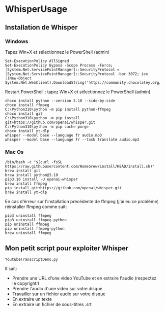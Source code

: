 # WhisperUsage

## Installation de Whisper
### Windows
Tapez Win+X et sélectionnez le PowerShell (admin)

    Set-ExecutionPolicy AllSigned
    Set-ExecutionPolicy Bypass -Scope Process -Force; [System.Net.ServicePointManager]::SecurityProtocol = [System.Net.ServicePointManager]::SecurityProtocol -bor 3072; iex ((New-Object System.Net.WebClient).DownloadString('https://community.chocolatey.org/install.ps1'))

Restart PowerShell : tapez Win+X et sélectionnez le PowerShell (admin)

    choco install python --version 3.10 --side-by-side
    choco install ffmpeg
    C:\Python310\python -m pip install python-ffmpeg
    choco install git
    C:\Python310\python -m pip install git+https://github.com/openai/whisper.git
    C:\Python310\python -m pip cache purge
    choco install yt-dlp
    whisper --model base --language fr audio.mp3
    whisper --model base --language fr --task translate audio.mp3

### Mac Os
    /bin/bash -c "$(curl -fsSL https://raw.githubusercontent.com/Homebrew/install/HEAD/install.sh)"
    brew install git
    brew install python@3.10
    pip3.10 install -U openai-whisper
    brew install ffmpeg
    pip install git+https://github.com/openai/whisper.git
    brew install yt-dlp

En cas d'érreur sur l'installation précédente de ffmpeg (j'ai eu ce problème) réinstaller ffmpeg comme suit:
    
    pip3 uninstall ffmpeg
    pip3 uninstall ffmpeg-python
    pip uninstall ffmpeg
    pip uninstall ffmpeg-python
    brew uninstall ffmpeg

## Mon petit script pour exploiter Whisper
    YoutubeTranscriptDemo.py

Il sait:
- Prendre une URL d'une video YouTube et en extraire l'audio (respectez le copyright!)
- Prendre l'audio d'une video sur votre disque
- Travailler sur un fichier audio sur votre disque
- En extraire un texte
- En extraire un fichier de sous-titres .srt
